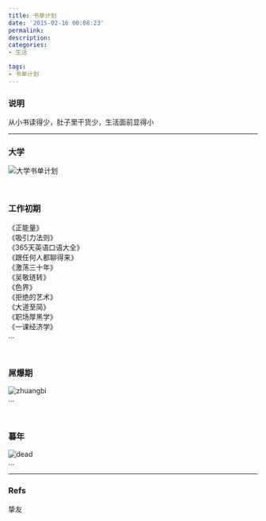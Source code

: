 ```yaml
---
title: 书单计划
date: '2015-02-16 00:08:23'
permalink: 
description: 
categories: 
- 生活

tags: 
- 书单计划
---
```



### 说明
从小书读得少，肚子里干货少，生活面前显得小

<hr/>

### 大学
![大学书单计划](/assets/media/img/booklist_college.jpg "大学书单计划")
</br>

</br>

### 工作初期
《正能量》</br>
《吸引力法则》</br>
《365天英语口语大全》</br>
《跟任何人都聊得来》</br>
《激荡三十年》</br>
《吴敬琏转》</br>
《色界》</br>
《拒绝的艺术》</br>
《大道至简》</br>
《职场厚黑学》</br>
《一课经济学》</br>
...

</br>

### 屌爆期
![zhuangbi]
</br>
...

</br>

### 暮年
![dead]
</br>
...

<hr/>

### Refs
挚友

[bye]: /assets/media/img/monkey/bye.gif "再见"
[zhuangbi]: /assets/media/img/onion/zhuangbi.gif "装逼"
[dead]: /assets/media/img/onion/dead.gif "dead"

